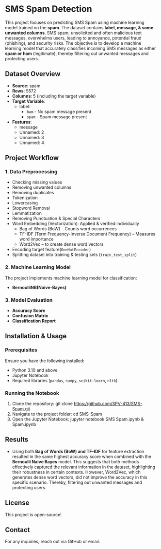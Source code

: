 # SMS Spam Detection
This project focuses on predicting SMS Spam using machine learning model trained on the **spam**. The dataset contains **label, message, & some unwanted columns**. SMS spam, unsolicited and often malicious text messages, overwhelms users, leading to annoyance, potential fraud (phishing), and security risks. The objective is to develop a machine learning model that accurately classifies incoming SMS messages as either **spam or ham** (legitimate), thereby filtering out unwanted messages and protecting users.
## Dataset Overview
- **Source**: spam
- **Rows**: 5572
- **Columns**: 5 (including the target variable)
- **Target Variable**:
  - label:
     - `ham` - No spam message present
     - `spam` - Spam message present
- **Features**:
  - message
  - Unnamed: 2
  - Unnamed: 3
  - Unnamed: 4
    
## Project Workflow
### 1. **Data Preprocessing**
- Checking missing values
- Removing unwanted columns
- Removing duplicates
- Tokenization
- Lowercasing
- Stopword Removal
- Lemmatization
- Removing Punctuation & Special Characters
- Word Embedding (Vectorization):
  Applied & verified individually
  - Bag of Words (BoW) – Counts word occurrences
  - TF-IDF (Term Frequency-Inverse Document Frequency) – Measures word importance
  - Word2Vec – to create dense word vectors
- Encoding target feature(`OneHotEncoder`)
- Splitting dataset into training & testing sets (`train_test_split`)
  
### 2. **Machine Learning Model**
The project implements machine learning model for classification:
- **BernoulliNB(Naive-Bayes)**

### 3. **Model Evaluation**
- **Accuracy Score**
- **Confusion Matrix**
- **Classification Report**

## Installation & Usage

### Prerequisites
Ensure you have the following installed:
- Python 3.10 and above
- Jupyter Notebook
- Required libraries (`pandas`, `numpy`, `scikit-learn`, `nltk`)

### Running the Notebook
1. Clone the repository:
   git clone https://github.com/SPV-413/SMS-Spam.git
2. Navigate to the project folder:
   cd SMS-Spam
3. Open the Jupyter Notebook:
   jupyter notebook SMS Spam.ipynb & Spam.ipynb

## Results
- Using both **Bag of Words (BoW) and TF-IDF** for feature extraction resulted in the same highest accuracy score when combined with the **Bernoulli Naive Bayes** model. This suggests that both methods effectively captured the relevant information in the dataset, highlighting their robustness in certain contexts. However, Word2Vec, which generates dense word vectors, did not improve the accuracy in this specific scenario. Thereby, filtering out unwanted messages and protecting users.

## License
This project is open-source!

## Contact
For any inquiries, reach out via GitHub or email.
